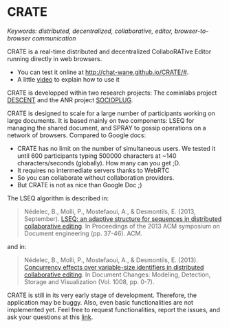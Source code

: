 # CRATE

<i>Keywords: distributed, decentralized, collaborative, editor,
browser-to-browser communication </i>

CRATE is a real-time distributed and decentralized CollaboRATive Editor running
directly in web browsers. 
* You can test it online at http://chat-wane.github.io/CRATE/#. 
* A little [video](https://www.dropbox.com/s/egf2c2do1jd331w/CRATE-video.mp4?dl=0) to explain how to use it

CRATE is developped within two research projects: The cominlabs project [DESCENT](http://www.descent.cominlabs.ueb.eu/) and the ANR project [SOCIOPLUG](http://socioplug.univ-nantes.fr/). 

CRATE is designed to scale for a large number of participants working on large documents.
It is based mainly on two components: LSEQ for managing the shared document, and SPRAY to gossip operations on a network of browsers. Compared to Google docs:
* CRATE has no limit on the number of simultaneous users. We tested it until 600 participants typing 500000 characters at ~140 characters/seconds (globally). How many can you get ;D. 
* It requires no intermediate servers thanks to WebRTC
* So you can collaborate without collaboration providers.
* But CRATE is not as nice than Google Doc ;)

The LSEQ algorithm is described in:
> Nédelec, B., Molli, P., Mostefaoui, A., & Desmontils, E. (2013, September). [LSEQ: an adaptive structure for 
> sequences in distributed collaborative editing](http://hal.univ-nantes.fr/docs/00/92/16/33/PDF/fp025-nedelec.pdf). 
> In Proceedings of the 2013 ACM symposium on Document engineering (pp. 37-46). ACM.

and in:
> Nédelec, B., Molli, P., Mostefaoui, A., & Desmontils, E. (2013). [Concurrency effects over variable-size 
> identifiers in distributed collaborative editing](https://hal.archives-ouvertes.fr/hal-00921655/document). In 
> Document Changes: Modeling, Detection, Storage and Visualization (Vol. 1008, pp. 0-7).


CRATE is still in its very early stage of development. Therefore, the
application may be buggy. Also, even basic functionalities are not implemented
yet. Feel free to request functionalities, report the issues, and ask your
questions at this [link](https://github.com/Chat-Wane/CRATE/issues).

